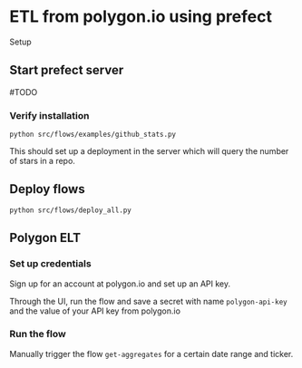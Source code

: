 # ETL from polygon.io using prefect

Setup

## Start prefect server

\#TODO

### Verify installation

`python src/flows/examples/github_stats.py`

This should set up a deployment in the server which will query the number of stars in a repo.

## Deploy flows

`python src/flows/deploy_all.py`

## Polygon ELT

### Set up credentials

Sign up for an account at polygon.io and set up an API key.

Through the UI, run the flow and save a secret with name `polygon-api-key` and the value of your API key from polygon.io

### Run the flow

Manually trigger the flow `get-aggregates` for a certain date range and ticker.
